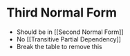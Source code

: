 # Third Normal Form

- Should be in [[Second Normal Form]]
- No [[Transitive Partial Dependency]]
- Break the table to remove this
